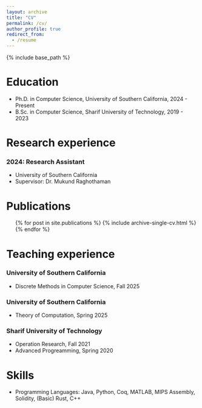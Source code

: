 ```yaml
---
layout: archive
title: "CV"
permalink: /cv/
author_profile: true
redirect_from:
  - /resume
---
```


{% include base_path %}

Education
======
* Ph.D. in Computer Science, University of Southern California, 2024 - Present
* B.Sc. in Computer Science, Sharif University of Technology, 2019 - 2023

Research experience
======
### 2024: Research Assistant
  * University of Southern California
  * Supervisor: Dr. Mukund Raghothaman

Publications
======
  <ul>{% for post in site.publications %}
    {% include archive-single-cv.html %}
  {% endfor %}</ul>
  
Teaching experience
======

### University of Southern California
  * Discrete Methods in Computer Science, Fall 2025

### University of Southern California
  * Theory of Computation, Spring 2025

### Sharif University of Technology
  * Operation Research, Fall 2021
  * Advanced Progreamming, Spring 2020
  
Skills
======
* Programming Languages: Java, Python, Coq, MATLAB, MIPS Assembly, Solidity, (Basic) Rust, C++
